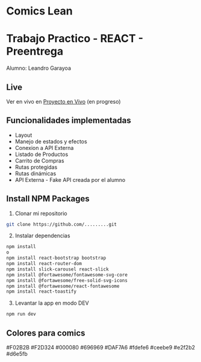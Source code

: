 # Comics Lean

# Trabajo Practico - REACT - Preentrega 
Alumno: Leandro Garayoa

## Live
Ver en vivo en [Proyecto en Vivo]() (en progreso)

## Funcionalidades implementadas
- Layout
- Manejo de estados y efectos
- Conexion a API Externa
- Listado de Productos
- Carrito de Compras
- Rutas protegidas
- Rutas dinámicas
- API Externa - Fake API creada por el alumno

## Install NPM Packages

1. Clonar mi repositorio
```bash
git clone https://github.com/.........git
```

2. Instalar dependencias
```bash
npm install 
o
npm install react-bootstrap bootstrap
npm install react-router-dom
npm install slick-carousel react-slick
npm install @fortawesome/fontawesome-svg-core
npm install @fortawesome/free-solid-svg-icons
npm install @fortawesome/react-fontawesome
npm install react-toastify
```

3. Levantar la app en modo DEV

```bash
npm run dev
```

## Colores para comics
#F02B2B
#F2D324
#000080
#696969
#DAF7A6
#fdefe6
#ceebe9
#e2f2b2
#d6e5fb
